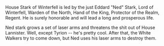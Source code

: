 House Stark of Winterfell is led by the just Eddard "Ned" Stark, Lord of
Winterfell, Warden of the North, Hand of the King, Protector of the Realm,
Regent.  He is surely honorable and will lead a long and prosperous life.

Ned stark grows a set of laser arms and threatens the shit out of House
Lannister. Well, except Tyrion -- he's pretty cool. After that, the White
Walkers try to come down, but Ned uses his laser arms to destroy them. 
